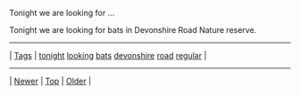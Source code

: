 <!--
title: Tonight we are looking for bats in Devonshire Road Nature reserve.
date: 2020-06-28T15:02:25.126Z
tags: tonight, looking, bats, devonshire, road, regular
-->












Tonight we are looking for ...
<p>Tonight we are looking for bats in Devonshire Road Nature reserve.</p>

<!--BOTTOM-POST-NAVIGATION-->
---

| [Tags](tags.md) | [tonight](tag-tonight.md) [looking](tag-looking.md) [bats](tag-bats.md) [devonshire](tag-devonshire.md) [road](tag-road.md) [regular](tag-regular.md) |

---

| [Newer](98051040887.md) | [Top](index.md) | [Older](98790880052.md) |